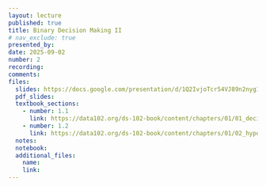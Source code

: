 ```yaml
---
layout: lecture
published: true
title: Binary Decision Making II
# nav_exclude: true
presented_by:
date: 2025-09-02
number: 2
recording: 
comments:
files:
  slides: https://docs.google.com/presentation/d/1Q2IvjoTcr54VJ89n2nyg1xf0v1Qn0kTnlOOcXcJJu10/edit?usp=sharing
  pdf_slides:
  textbook_sections:
    - number: 1.1
      link: https://data102.org/ds-102-book/content/chapters/01/01_decisions_and_errors.html
    - number: 1.2
      link: https://data102.org/ds-102-book/content/chapters/01/02_hypothesis_testing.html
  notes:
  notebook:
  additional_files:
    name: 
    link:
---
```

